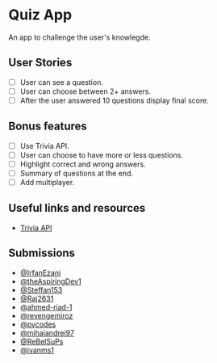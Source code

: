 # Quiz App

An app to challenge the user's knowlegde.

## User Stories

-   [ ] User can see a question.
-   [ ] User can choose between 2+ answers.
-   [ ] After the user answered 10 questions display final score.

## Bonus features

-   [ ] Use Trivia API.
-   [ ] User can choose to have more or less questions.
-   [ ] Highlight correct and wrong answers.
-   [ ] Summary of questions at the end.
-   [ ] Add multiplayer.

## Useful links and resources

-   [Trivia API](https://opentdb.com/api_config.php)

## Submissions
-   [@IrfanEzani](http://quiz-ies.netlify.app)
-   [@theAspiringDev1](https://quizgamefinal.netlify.app/)
-   [@Steffan153](https://fp-react-quiz-app.netlify.app/)
-   [@Raj2631](https://weeb-check-raj.netlify.app/)
-   [@ahmed-riad-1](https://a-quiz-app.netlify.app/)
-   [@revengemiroz](https://flamboyant-sinoussi-7ab217.netlify.app/quiz-app/index.html)
-   [@pvcodes](https://pvcodes-quizapp.herokuapp.com/result)
-   [@mihaiandrei97](https://pop-quizo.netlify.app/)
-   [@ReBelSuPs](https://supsquizapp.netlify.app/)
-   [@ivanms1](https://quiz-app-five.now.sh/)